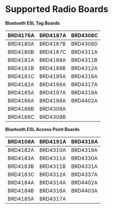 # Supported Radio Boards

**Bluetooth ESL Tag Boards**

| BRD4176A | BRD4187A | BRD4308C |
|----------|----------|----------|
| BRD4180A | BRD4187B | BRD4308D |
| BRD4180B | BRD4187C | BRD4311A |
| BRD4181A | BRD4188A | BRD4311B |
| BRD4181B | BRD4188B | BRD4312A |
| BRD4181C | BRD4195A | BRD4316A |
| BRD4182A | BRD4196A | BRD4317A |
| BRD4185A | BRD4197A | BRD4318A |
| BRD4186A | BRD4198A | BRD4402A |
| BRD4186B | BRD4308A |  |
| BRD4186C | BRD4308B |  |

**Bluetooth ESL Access Point Boards**

| BRD4108A | BRD4191A | BRD4318A |
|----------|----------|----------|
| BRD4182A | BRD4310A | BRD4319A |
| BRD4183A | BRD4311A | BRD4330A |
| BRD4183B | BRD4311B | BRD4331A |
| BRD4183C | BRD4312A | BRD4337A |
| BRD4184A | BRD4314A | BRD4402A |
| BRD4184B | BRD4316A | BRD4403A |
| BRD4185A | BRD4317A |  |
